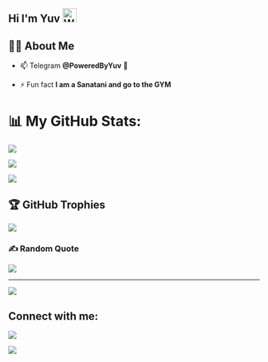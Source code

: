 ## Hi I'm Yuv <img src="https://user-images.githubusercontent.com/1303154/88677602-1635ba80-d120-11ea-84d8-d263ba5fc3c0.gif" width="28px" alt="Whats Up">

## 🙋‍♂️ About Me

- 📫 Telegram **@PoweredByYuv** :shark:

- ⚡ Fun fact **I am a Sanatani and go to the GYM**

# 📊 My GitHub Stats:

![](https://github-readme-stats.vercel.app/api?username=Husbando&theme=swift&hide_border=true&include_all_commits=true&count_private=true)<br/>

![](https://github-readme-streak-stats.herokuapp.com/?user=Husbandoo&theme=swift&hide_border=true)<br/>

![](https://github-readme-stats.vercel.app/api/top-langs/?username=Husbandoo&theme=swift&hide_border=true&include_all_commits=true&count_private=true&layout=compact)

## 🏆 GitHub Trophies

![](https://github-profile-trophy.vercel.app/?username=zomroo&theme=chalk&no-frame=true&no-bg=false&margin-w=4)

### ✍️ Random Quote

![](https://quotes-github-readme.vercel.app/api?type=horizontal&theme=radical)

---

[![](https://visitcount.itsvg.in/api?id=zomroo&icon=0&color=0)](https://visitcount.itsvg.in)

<!-- Proudly created with GPRM ( https://gprm.itsvg.in ) -->

## Connect with me:

<p align="left">

    

<a href ="[https://open.spotify.com/user/31fluksoiwabj5x5h6inkeoljlhq](https://open.spotify.com/user/31u5njz4tr635omh4uguzsnv3c5m?si=QeD49jGtQES0mIiTZpTiVA)"><img src="https://img.icons8.com/fluency/48/000000/spotify.png"/> </a>

<a href ="https://www.instagram.com/iflexuv/"><img src="https://img.icons8.com/fluent/48/000000/instagram-new.png"/></a>
